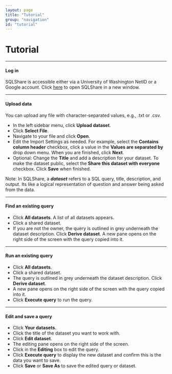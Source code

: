 ```yaml
---
layout: page
title: "Tutorial"
group: "navigation"
id: "tutorial"
---
```


# Tutorial

___________________________________________

#### Log in

SQLShare is accessible either via a University of Washington NetID or a Google account. Click [here](https://sqlshare.escience.washington.edu/) to open SQLShare in a new window.

___________________________________________

#### Upload data

You can upload any file with character-separated values, e.g., .txt or .csv.  

* In the left sidebar menu, click **Upload dataset**.
* Click **Select File**.
* Navigate to your file and click **Open**. 
* Edit the Import Settings as needed. For example, select the **Contains column header** checkbox, click a value in the **Values are separated by** drop down menu. When you are finished, click **Next**.
* Optional: Change the **Title** and add a description for your dataset. To make the dataset public, select the **Share this dataset with everyone** checkbox. Click **Save** when finished.

Note: In SQLShare, a ***dataset*** refers to a SQL query, title, description, and output. Its like a logical representation of question and answer being asked from the data.
____________________________________________

#### Find an existing query

* Click **All datasets**. A list of all datasets appears.
* Click a shared dataset.
* If you are not the owner, the query is outlined in grey underneath the dataset description. Click **Derive dataset**. A new pane opens on the right side of the screen with the query copied into it.


____________________________________________

#### Run an existing query

* Click **All datasets**. 
* Click a shared dataset.
* The query is outlined in grey underneath the dataset description. Click **Derive dataset**. 
* A new pane opens on the right side of the screen with the query copied into it.
* Click **Execute query** to run the query.
 
____________________________________________

#### Edit and save a query

* Click **Your datasets**. 
* Click the title of the dataset you want to work with. 
* Click **Edit dataset**. 
* The editing pane opens on the right side of the screen.
* Click in the **Editing** box to edit the query.
* Click **Execute query** to display the new dataset and confirm this is the data you want to save.
* Click **Save** or **Save As** to save the edited query or dataset.
